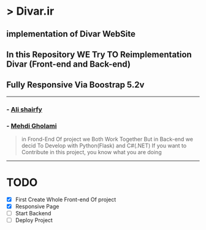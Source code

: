 # > Divar.ir
## implementation of Divar WebSite
## In this Repository WE Try TO Reimplementation Divar (Front-end and Back-end)
## Fully Responsive Via Boostrap 5.2v

---

### - [Ali shairfy](https://github.com/alisharify7)
### - [Mehdi Gholami](https://github.com/cc-Mehdi)

> in Frond-End Of project we Both Work Together But in Back-end we decid To Develop with Python(Flask) and C#(.NET)
> If you want to Contribute in this project, you know what you are doing
---

# TODO
- [x] First Create Whole Front-end Of project
- [x] Responsive Page
- [ ] Start Backend
- [ ] Deploy Project
